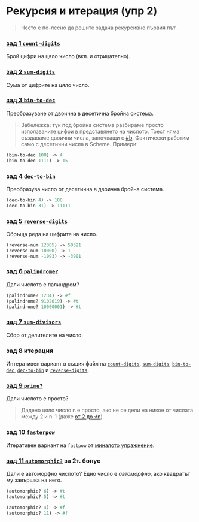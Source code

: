 # Рекурсия и итерация (упр 2)

> Често е по-лесно да решите задача рекурсивно първия път.

### [зад 1 `count-digits`][count-digits]
Брой цифри на цяло число (вкл. и отрицателно).

### [зад 2 `sum-digits`][sum-digits]
Сума от цифрите на цяло число.

### [зад 3 `bin-to-dec`][bin-to-dec]
Преобразуване от двоична в десетична бройна система.

> Забележка: тук под бройна система разбираме просто използваните цифри в представянето на числото. Тоест няма създаваме двоични числа, започващи с [#b](http://people.csail.mit.edu/jaffer/r5rs/Syntax-of-numerical-constants.html). Фактически работим само с десетични числа в Scheme.
Примери:
```scheme
(bin-to-dec 100) -> 4
(bin-to-dec 1111) -> 15
```

### [зад 4 `dec-to-bin`][dec-to-bin]
Преобразува число от десетична в двоична бройна система.
```scheme
(dec-to-bin 4) -> 100
(dec-to-bin 31) -> 11111
```

### [зад 5 `reverse-digits`][reverse-digits]
Обръща реда на цифрите на число.
```scheme
(reverse-num 12305) -> 50321
(reverse-num 10000) -> 1
(reverse-num -1093) -> -3901
```

### [зад 6 `palindrome?`][palindrome?]
Дали числото е палиндром?
```scheme
(palindrome? 1234) -> #f
(palindrome? 9102019) -> #t
(palindrome? 10000001) -> #t
```

### [зад 7 `sum-divisors`][sum-divisors]
Сбор от делителите на число.

### зад 8 итерация
Интеративен вариант в същия файл на
[`count-digits`][count-digits],
[`sum-digits`][sum-digits],
[`bin-to-dec`][bin-to-dec],
[`dec-to-bin`][dec-to-bin] и
[`reverse-digits`][reverse-digits].

### [зад 9 `prime?`][prime?]
Дали числото е просто?

> Дадено цяло число n е просто, ако не се дели на никое от числата между 2 и n-1 (даже [от 2 до √n][primality-test]).

### [зад 10 `fasterpow`][fasterpow]
Итеративен вариант на `fastpow` от [миналото упражнение][prev-exercise].

### [зад 11 `automorphic?`][automorphic?] **за 2т. бонус**
Дали е автоморфно числото? Едно число е _автоморфно_, ако квадратът му завършва на него.

```scheme
(automorphic? 6) -> #t
(automorphic? 5) -> #t

(automorphic? 4) -> #f
(automorphic? 11) -> #f
```

[primality-test]: https://en.wikipedia.org/wiki/Primality_test
[prev-exercise]: ../01-basics/problems.01.rkt

[count-digits]: ./01.count-digits.rkt
[sum-digits]: ./02.sum-digits.rkt
[bin-to-dec]: ./03.bin-to-dec.rkt
[dec-to-bin]: ./04.dec-to-bin.rkt
[reverse-digits]: ./05.reverse-digits.rkt
[palindrome?]: ./06.palindrome.rkt
[sum-divisors]: ./07.sum-divisors.rkt
[prime?]: ./09.prime.rkt
[fasterpow]: ./10.fasterpow.rkt
[automorphic?]: ./11.automorphic.rkt
